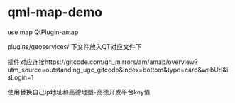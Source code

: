 # qml-map-demo
use map QtPlugin-amap

plugins/geoservices/ 下文件放入QT对应文件下  


插件对应连接https://gitcode.com/gh_mirrors/am/amap/overview?utm_source=outstanding_ugc_gitcode&index=bottom&type=card&webUrl&isLogin=1

使用替换自己ip地址和高德地图-高德开发平台key值
